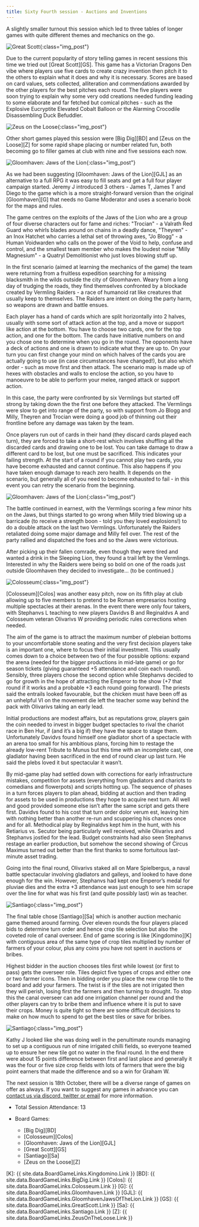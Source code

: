 ```yaml
---
title: Sixty Fourth session - Auctions and Inventions
---
```


A slightly smaller turnout this session which led to three tables of longer games with quite different themes and mechanics on the go.

![Great Scott](/images/posts/2023_10_04/GreatScott01.jpg "Great Scott"){:class="img_post"}

Due to the current popularity of story telling games in recent sessions this time we tried out [Great Scott][GS]. This game has a Victorian Dragons Den vibe where players use five cards to create crazy invention then pitch it to the others to explain what it does and why it is necessary. Scores are based on card values, sets collected, alliteration and commendations awarded by the other players for the best pitches each round. The five players were soon trying to explain why some very odd creations needed funding leading to some elaborate and far fetched but comical pitches - such as the Explosive Eucryptite Elevated Cobalt Balloon or the Alarming Crocodile Disassembling Duck Befuddler.

![Zeus on the Loose](/images/posts/2023_10_04/ZeusOnTheLoose01.jpg "Zeus on the Loose"){:class="img_post"}

Other short games played this session were [Big Dig][BD] and [Zeus on the Loose][Z] for some rapid shape placing or number related fun, both becoming go to filler games at club with nine and five sessions each now.

![Gloomhaven: Jaws of the Lion](/images/posts/2023_10_04/GloomhavenJaws02.jpg "Gloomhaven: Jaws of the Lion"){:class="img_post"}

As we had been suggesting [Gloomhaven: Jaws of the Lion][GJL] as an alternative to a full RPG it was easy to fill seats and get a full four player campaign started. Jeremy J introduced 3 others - James T, James T and Diego to the game which is a more straight-forward version than the original [Gloomhaven][G] that needs no Game Moderator and uses a scenario book for the maps and rules.

The game centres on the exploits of the Jaws of the Lion who are a group of four diverse characters out for fame and riches: "Trocian" - a Valrath Red Guard who whirls blades around on chains in a deadly dance, "Theyren" - an Inox Hatchet who carries a lethal set of throwing axes, "Jo Blogg" - a Human Voidwarden who calls on the power of the Void to help, confuse and control, and the smallest team member who makes the loudest noise "Milly Magnesium" - a Quatryl Demolitionist who just loves blowing stuff up.

In the first scenario (aimed at learning the mechanics of the game) the team were returning from a fruitless expedition searching for a missing blacksmith in the wilds outside the city of Gloomhaven. Weary from a long day of trudging the roads, they find themselves confronted by a blockade created by Vermling Raiders - a race of humanoid rat like creatures that usually keep to themselves. The Raiders are intent on doing the party harm, so weapons are drawn and battle ensues.

Each player has a hand of cards which are split horizontally into 2 halves, usually with some sort of attack action at the top, and a move or support like action at the bottom. You have to choose two cards, one for the top action, and one for the bottom. The cards have initiative numbers on and you chose one to determine when you go in the round. The opponents have a deck of actions and one is drawn to indicate what they are up to. On your turn you can first change your mind on which halves of the cards you are actually going to use (in case circumstances have changed!), but also which order - such as move first and then attack. The scenario map is made up of hexes with obstacles and walls to enclose the action, so you have to manoeuvre to be able to perform your melee, ranged attack or support action.

In this case, the party were confronted by six Vermlings but started off strong by taking down the the first one before they attacked. The Vermlings were slow to get into range of the party, so with support from Jo Blogg and Milly, Theyren and Trocian were doing a good job of thinning out their frontline before any damage was taken by the team.

Once players run out of cards in their hand (they discard cards played each turn), they are forced to take a short-rest which involves shuffling all the discarded cards and drawing one to be lost. You can take damage to draw a different card to be lost, but one must be sacrificed. This indicates your failing strength. At the start of a round if you cannot play two cards, you have become exhausted and cannot continue. This also happens if you have taken enough damage to reach zero health. It depends on the scenario, but generally all of you need to become exhausted to fail - in this event you can retry the scenario from the beginning.

![Gloomhaven: Jaws of the Lion](/images/posts/2023_10_04/GloomhavenJaws01.jpg "Gloomhaven: Jaws of the Lion"){:class="img_post"}

The battle continued in earnest, with the Vermlings scoring a few minor hits on the Jaws, but things started to go wrong when Milly tried blowing up a barricade (to receive a strength boon - told you they loved explosions!) to do a double attack on the last two Vermlings. Unfortunately the Raiders retaliated doing some major damage and Milly fell over. The rest of the party rallied and dispatched the foes and so the Jaws were victorious.

After picking up their fallen comrade, even though they were tired and wanted a drink in the Sleeping Lion, they found a trail left by the Vermlings. Interested in why the Raiders were being so bold on one of the roads just outside Gloomhaven they decided to investigate... (to be continued.)

![Colosseum](/images/posts/2023_10_04/Colosseum01.jpg "Colosseum"){:class="img_post"}

[Colosseum][Colos] was another easy pitch, now on its fifth play at club allowing up to five members to pretend to be Roman empresarios hosting multiple spectacles at their arenas. 
In the event there were only four takers, with Stephanvs L teaching to new players Davidvs B and
Reginaldvs A and Colosseum veteran Olivarivs W providing periodic rules corrections when needed.

The aim of the game is to attract the maximum number of plebeian bottoms to your uncomfortable
stone seating and the very first decision players take is an important one, where to focus their initial
investment. This usually comes down to a choice between two of the four possible options: expand
the arena (needed for the bigger productions in mid-late game) or go for season tickets (giving
guaranteed +5 attendance and coin each round). Sensibly, three players chose the second option
while Stephanvs decided to go for growth in the hope of attracting the Emperor to the show (+7
that round if it works and a probable +3 each round going forward). The priests said the entrails
looked favourable, but the chicken must have been off as an unhelpful VI on the movement die left
the teacher some way behind the pack with Olivarivs taking an early lead.

Initial productions are modest affairs, but as reputations grow, players gain the coin needed to
invest in bigger budget spectacles to rival the chariot race in Ben Hur, if (and it’s a big if) they have
the space to stage them. Unfortunately Davidvs found himself one gladiator short of a spectacle
with an arena too small for his ambitious plans, forcing him to restage the already low-rent Tribute
to Munus but this time with an incomplete cast, one gladiator having been sacrificed in the end of
round clear up last turn. He said the plebs loved it but spectacular it wasn’t.

By mid-game play had settled down with corrections for early infrastructure mistakes, competition for
assets (everything from gladiators and chariots to comedians and flowerpots) and scripts hotting up.
The sequence of phases in a turn forces players to plan ahead, bidding at auction and then trading
for assets to be used in productions they hope to acquire next turn. All well and good provided
someone else isn’t after the same script and gets there first. Davidvs found to his cost that turn
order dolor verum est, leaving him with nothing better than another re-run and scuppering his
chances once and for all. Methodical play by Reginaldvs kept him in the hunt, with his Retiarius vs.
Secutor being particularly well received, while Olivarivs and Stephanvs jostled for the lead.
Budget constraints had also seen Stephanvs restage an earlier production, but somehow the
second showing of Circus Maximus turned out better than the first thanks to some fortuitous last-
minute asset trading.

Going into the final round, Olivarivs staked all on Mare Spielbergus, a naval battle spectacular
involving gladiators and galleys, and looked to have done enough for the win. However, Stephanvs
had kept one Emperor’s medal for pluviae dies and the extra +3 attendance was just enough to see
him scrape over the line for what was his first (and quite possibly last) win as teacher.

![Santiago](/images/posts/2023_10_04/Santiago01.jpg "Santiago"){:class="img_post"}

The final table chose [Santiago][Sa] which is another auction mechanic game themed around farming. Over eleven rounds the four players placed bids to determine turn order and hence crop tile selection but also the coveted role of canal overseer. End of game scoring is like [Kingdomino][K] with contiguous area of the same type of crop tiles multiplied by number of farmers of your colour, plus any coins you have not spent in auctions or bribes.

Highest bidder in the auction chooses tiles first while lowest (or first to pass) gets the overseer role. Tiles depict five types of crops and either one or two farmer icons. Then in bidding order you place the new crop tile to the board and add your farmers. The twist is if the tiles are not irrigated then they will perish, losing first the farmers and then turning to drought. To stop this the canal overseer can add one irrigation channel per round and the other players can try to bribe them and influence where it is put to save their crops. Money is quite tight so there are some difficult decisions to make on how much to spend to get the best tiles or save for bribes.

![Santiago](/images/posts/2023_10_04/Santiago02.jpg "Santiago"){:class="img_post"}

Kathy J looked like she was doing well in the penultimate rounds managing to set up a contiguous run of nine irrigated chilli fields, so everyone teamed up to ensure her new tile got no water in the final round. In the end there were about 15 points difference between first and last place and generally it was the four or five size crop fields with lots of farmers that were the big point earners that made the difference and so a win for Graham W.

The next session is 18th October, there will be a diverse range of games on offer as always. If you want to suggest any games in advance you can [contact us via discord, twitter or email][Contact] for more information.

* Total Session Attendance: 13
* Board Games:

	 * [Big Dig][BD]
	 * [Colosseum][Colos]
	 * [Gloomhaven: Jaws of the Lion][GJL]
	 * [Great Scott][GS]
	 * [Santiago][Sa]
	 * [Zeus on the Loose][Z]


[K]: {{ site.data.BoardGameLinks.Kingdomino.Link }}
[BD]: {{ site.data.BoardGameLinks.BigDig.Link }}
[Colos]: {{ site.data.BoardGameLinks.Colosseum.Link }}
[G]: {{ site.data.BoardGameLinks.Gloomhaven.Link }}
[GJL]: {{ site.data.BoardGameLinks.GloomhavenJawsOfTheLion.Link }}
[GS]: {{ site.data.BoardGameLinks.GreatScott.Link }}
[Sa]: {{ site.data.BoardGameLinks.Santiago.Link }}
[Z]: {{ site.data.BoardGameLinks.ZeusOnTheLoose.Link }}

[Contact]: /Contact.html
